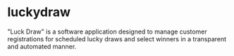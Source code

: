 # luckydraw
 "Luck Draw" is a software application designed to manage customer registrations for scheduled lucky draws and select winners in a transparent and automated manner.
